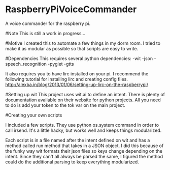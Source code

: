 # RaspberryPiVoiceCommander
A voice commander for the raspberry pi.

#Note
This is still a work in progress...

#Motive
I created this to automate a few things in my dorm room. I tried to make it as modular as possible so that scripts are easy to write.

#Dependencies
This requires several python dependencies:
-wit
-json
-speech_recognition
-pyglet
-gtts

It also requires you to have lirc installed on your pi. I recommend the following tutorial for installing lirc and creating config files.
http://alexba.in/blog/2013/01/06/setting-up-lirc-on-the-raspberrypi/

#Setting up wit
This project uses wit.ai to define an intent. There is plenty of documentation available on their website for python projects. All you need to do is add your token to the tok var on the main project.

#Creating your own scripts

I included a few scripts. They use python os.system command in order to call irsend. It's a little hacky, but works well and keeps things modularized.

Each script is in a file named after the intent defined on wit and has a method called run method that takes in a JSON object. I did this because of the funky way wit formats their json files so keys change depending on the intent. Since they can't all always be parsed the same, I figured the method could do the additional parsing to keep everything modularized.
